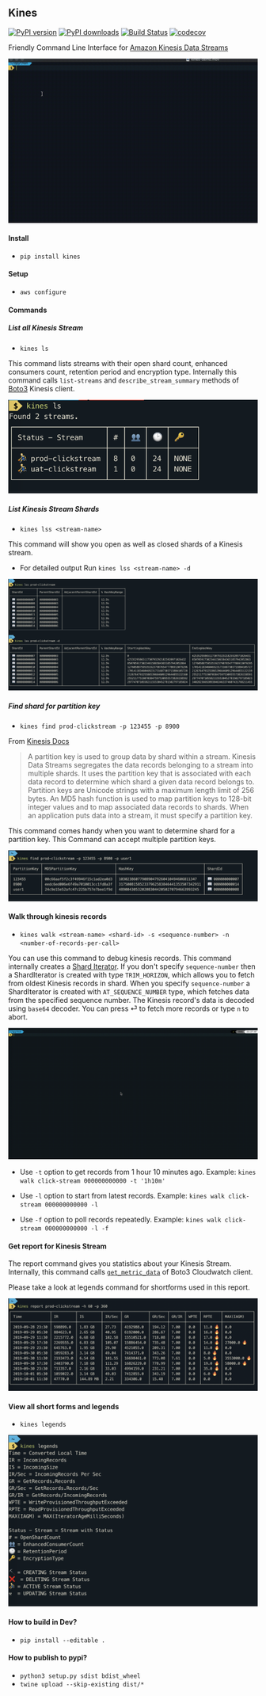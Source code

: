 ## Kines
[![PyPI version](https://img.shields.io/pypi/v/kines.svg)](https://badge.fury.io/py/kines) [![PyPI downloads](https://img.shields.io/pypi/dm/kines.svg)](https://pypistats.org/packages/kines) [![Build Status](https://travis-ci.org/dinsaw/kines.svg?branch=master)](https://travis-ci.org/dinsaw/kines) [![codecov](https://codecov.io/gh/dinsaw/kines/branch/master/graph/badge.svg)](https://codecov.io/gh/dinsaw/kines)

Friendly Command Line Interface for [Amazon Kinesis Data Streams](https://aws.amazon.com/kinesis/data-streams/)

![Kines Demo](https://raw.githubusercontent.com/dinsaw/kines/master/demo/kines-demo.gif)

#### Install
- `pip install kines`

#### Setup 
- `aws configure`

#### Commands 
##### List all Kinesis Stream
- `kines ls`

This command lists streams with their open shard count, enhanced consumers count, retention period and encryption type. Internally this command calls `list-streams` and `describe_stream_summary` methods of [Boto3](https://boto3.amazonaws.com/v1/documentation/api/latest/reference/services/kinesis.html#id34) Kinesis client.

![Kines ls](https://raw.githubusercontent.com/dinsaw/kines/master/demo/kines-ls.png)

##### List Kinesis Stream Shards
- `kines lss <stream-name>`

This command will show you open as well as closed shards of a Kinesis stream.

- For detailed output Run `kines lss <stream-name> -d`

![Kines lss](https://raw.githubusercontent.com/dinsaw/kines/master/demo/kines-lss-and-d.png)

##### Find shard for partition key
- `kines find prod-clickstream -p 123455 -p 8900`

From [Kinesis Docs](https://docs.aws.amazon.com/streams/latest/dev/key-concepts.html)
> A partition key is used to group data by shard within a stream. Kinesis Data Streams segregates the data records belonging to a stream into multiple shards. It uses the partition key that is associated with each data record to determine which shard a given data record belongs to. Partition keys are Unicode strings with a maximum length limit of 256 bytes. An MD5 hash function is used to map partition keys to 128-bit integer values and to map associated data records to shards. When an application puts data into a stream, it must specify a partition key.

This command comes handy when you want to determine shard for a partition key. This Command can accept multiple partition keys.

![Kines find](https://raw.githubusercontent.com/dinsaw/kines/master/demo/kines-find.png)

#### Walk through kinesis records
- `kines walk <stream-name> <shard-id> -s <sequence-number> -n <number-of-records-per-call>`

You can use this command to debug kinesis records. This command internally creates a [Shard Iterator](https://docs.aws.amazon.com/kinesis/latest/APIReference/API_GetShardIterator.html). If you don't specify `sequence-number` then a ShardIterator is created with type `TRIM_HORIZON`, which allows you to fetch from oldest Kinesis records in shard. When you specify `sequence-number` a ShardIterator is created with `AT_SEQUENCE_NUMBER` type, which fetches data from the specified sequence number.
The Kinesis record's data is decoded using `base64` decoder. You can press ⏎ to fetch more records or type `n` to abort.

![Kines Walk](https://raw.githubusercontent.com/dinsaw/kines/master/demo/kines-walk-demo.gif)

- Use `-t` option to get records from 1 hour 10 minutes ago. Example: `kines walk click-stream 000000000000 -t '1h10m'`

- Use `-l` option to start from latest records. Example: `kines walk click-stream 000000000000 -l`

- Use `-f` option to poll records repeatedly. Example: `kines walk click-stream 000000000000 -l -f`

#### Get report for Kinesis Stream

The report command gives you statistics about your Kinesis Stream. Internally, this command calls [`get_metric_data`](https://boto3.amazonaws.com/v1/documentation/api/latest/reference/services/cloudwatch.html#CloudWatch.Client.get_metric_data) of Boto3 Cloudwatch client.

Please take a look at legends command for shortforms used in this report.

![Kines Report 60 hours 6 hours](https://raw.githubusercontent.com/dinsaw/kines/master/demo/kines-report-h-60-p-60.png)

#### View all short forms and legends
- `kines legends`

![Kines Legends](https://raw.githubusercontent.com/dinsaw/kines/master/demo/kines-legends.png)

#### How to build in Dev?
- `pip install --editable .`

#### How to publish to pypi?
- `python3 setup.py sdist bdist_wheel`
- `twine upload --skip-existing dist/*`
